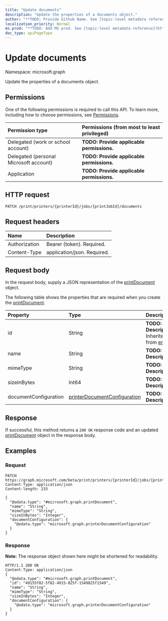 ```yaml
---
title: "Update documents"
description: "Update the properties of a documents object."
author: "**TODO: Provide Github Name. See [topic-level metadata reference](https://msgo.azurewebsites.net/add/document/guidelines/metadata.html#topic-level-metadata)**"
localization_priority: Normal
ms.prod: "**TODO: Add MS prod. See [topic-level metadata reference](https://msgo.azurewebsites.net/add/document/guidelines/metadata.html#topic-level-metadata)**"
doc_type: apiPageType
---
```


# Update documents

Namespace: microsoft.graph

Update the properties of a documents object.

## Permissions
One of the following permissions is required to call this API. To learn more, including how to choose permissions, see [Permissions](/concepts/permissions-reference.md).

|Permission type|Permissions (from most to least privileged)|
|:---|:---|
|Delegated (work or school account)|**TODO: Provide applicable permissions.**|
|Delegated (personal Microsoft account)|**TODO: Provide applicable permissions.**|
|Application|**TODO: Provide applicable permissions.**|

## HTTP request

<!-- {
  "blockType": "ignored"
}
-->
``` http
PATCH /print/printers/{printerId}/jobs/{printJobId}/documents
```

## Request headers
|Name|Description|
|:---|:---|
|Authorization|Bearer {token}. Required.|
|Content-Type|application/json. Required.|

## Request body
In the request body, supply a JSON representation of the [printDocument](../resources/printdocument.md) object.

The following table shows the properties that are required when you create the [printDocument](../resources/printdocument.md).

|Property|Type|Description|
|:---|:---|:---|
|id|String|**TODO: Add Description** Inherited from [entity](../resources/entity.md)|
|name|String|**TODO: Add Description**|
|mimeType|String|**TODO: Add Description**|
|sizeInBytes|Int64|**TODO: Add Description**|
|documentConfiguration|[printerDocumentConfiguration](../resources/printerdocumentconfiguration.md)|**TODO: Add Description**|



## Response

If successful, this method returns a `200 OK` response code and an updated [printDocument](../resources/printdocument.md) object in the response body.

## Examples

### Request
<!-- {
  "blockType": "request",
  "name": "update_documents"
}
-->
``` http
PATCH https://graph.microsoft.com/beta/print/printers/{printerId}/jobs/{printJobId}/documents
Content-Type: application/json
Content-length: 233

{
  "@odata.type": "#microsoft.graph.printDocument",
  "name": "String",
  "mimeType": "String",
  "sizeInBytes": "Integer",
  "documentConfiguration": {
    "@odata.type": "microsoft.graph.printerDocumentConfiguration"
  }
}
```

### Response
**Note:** The response object shown here might be shortened for readability.
<!-- {
  "blockType": "response",
  "truncated": true
}
-->
``` http
HTTP/1.1 200 OK
Content-Type: application/json
{
  "@odata.type": "#microsoft.graph.printDocument",
  "id": "49155f82-5f82-4915-825f-1549825f1549",
  "name": "String",
  "mimeType": "String",
  "sizeInBytes": "Integer",
  "documentConfiguration": {
    "@odata.type": "microsoft.graph.printerDocumentConfiguration"
  }
}
```


